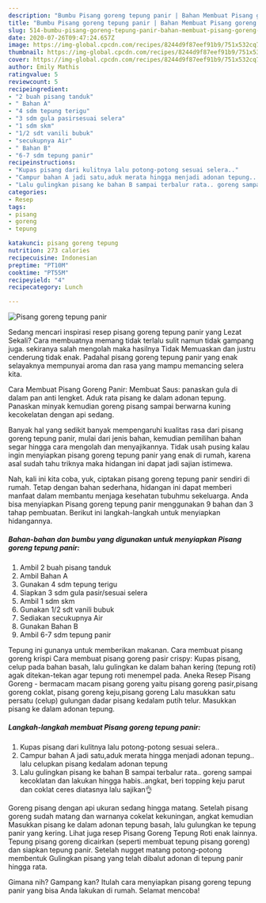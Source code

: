 ```yaml
---
description: "Bumbu Pisang goreng tepung panir | Bahan Membuat Pisang goreng tepung panir Yang Sedap"
title: "Bumbu Pisang goreng tepung panir | Bahan Membuat Pisang goreng tepung panir Yang Sedap"
slug: 514-bumbu-pisang-goreng-tepung-panir-bahan-membuat-pisang-goreng-tepung-panir-yang-sedap
date: 2020-07-26T09:47:24.657Z
image: https://img-global.cpcdn.com/recipes/8244d9f87eef91b9/751x532cq70/pisang-goreng-tepung-panir-foto-resep-utama.jpg
thumbnail: https://img-global.cpcdn.com/recipes/8244d9f87eef91b9/751x532cq70/pisang-goreng-tepung-panir-foto-resep-utama.jpg
cover: https://img-global.cpcdn.com/recipes/8244d9f87eef91b9/751x532cq70/pisang-goreng-tepung-panir-foto-resep-utama.jpg
author: Emily Mathis
ratingvalue: 5
reviewcount: 5
recipeingredient:
- "2 buah pisang tanduk"
- " Bahan A"
- "4 sdm tepung terigu"
- "3 sdm gula pasirsesuai selera"
- "1 sdm skm"
- "1/2 sdt vanili bubuk"
- "secukupnya Air"
- " Bahan B"
- "6-7 sdm tepung panir"
recipeinstructions:
- "Kupas pisang dari kulitnya lalu potong-potong sesuai selera.."
- "Campur bahan A jadi satu,aduk merata hingga menjadi adonan tepung.. lalu celupkan pisang kedalam adonan tepung"
- "Lalu gulingkan pisang ke bahan B sampai terbalur rata.. goreng sampai kecoklatan dan lakukan hingga habis..angkat, beri topping keju parut dan coklat ceres diatasnya lalu sajikan👌"
categories:
- Resep
tags:
- pisang
- goreng
- tepung

katakunci: pisang goreng tepung 
nutrition: 273 calories
recipecuisine: Indonesian
preptime: "PT10M"
cooktime: "PT55M"
recipeyield: "4"
recipecategory: Lunch

---
```



![Pisang goreng tepung panir](https://img-global.cpcdn.com/recipes/8244d9f87eef91b9/751x532cq70/pisang-goreng-tepung-panir-foto-resep-utama.jpg)

Sedang mencari inspirasi resep pisang goreng tepung panir yang Lezat Sekali? Cara membuatnya memang tidak terlalu sulit namun tidak gampang juga. sekiranya salah mengolah maka hasilnya Tidak Memuaskan dan justru cenderung tidak enak. Padahal pisang goreng tepung panir yang enak selayaknya mempunyai aroma dan rasa yang mampu memancing selera kita.

Cara Membuat Pisang Goreng Panir: Membuat Saus: panaskan gula di dalam pan anti lengket. Aduk rata pisang ke dalam adonan tepung. Panaskan minyak kemudian goreng pisang sampai berwarna kuning kecokelatan dengan api sedang.

Banyak hal yang sedikit banyak mempengaruhi kualitas rasa dari pisang goreng tepung panir, mulai dari jenis bahan, kemudian pemilihan bahan segar hingga cara mengolah dan menyajikannya. Tidak usah pusing kalau ingin menyiapkan pisang goreng tepung panir yang enak di rumah, karena asal sudah tahu triknya maka hidangan ini dapat jadi sajian istimewa.


Nah, kali ini kita coba, yuk, ciptakan pisang goreng tepung panir sendiri di rumah. Tetap dengan bahan sederhana, hidangan ini dapat memberi manfaat dalam membantu menjaga kesehatan tubuhmu sekeluarga. Anda bisa menyiapkan Pisang goreng tepung panir menggunakan 9 bahan dan 3 tahap pembuatan. Berikut ini langkah-langkah untuk menyiapkan hidangannya.

<!--inarticleads1-->

##### Bahan-bahan dan bumbu yang digunakan untuk menyiapkan Pisang goreng tepung panir:

1. Ambil 2 buah pisang tanduk
1. Ambil  Bahan A
1. Gunakan 4 sdm tepung terigu
1. Siapkan 3 sdm gula pasir/sesuai selera
1. Ambil 1 sdm skm
1. Gunakan 1/2 sdt vanili bubuk
1. Sediakan secukupnya Air
1. Gunakan  Bahan B
1. Ambil 6-7 sdm tepung panir


Tepung ini gunanya untuk memberikan makanan. Cara membuat pisang goreng krispi Cara membuat pisang goreng pasir crispy: Kupas pisang, celup pada bahan basah, lalu gulingkan ke dalam bahan kering (tepung roti) agak ditekan-tekan agar tepung roti menempel pada. Aneka Resep Pisang Goreng - bermacam macam pisang goreng yaitu pisang goreng pasir,pisang goreng coklat, pisang goreng keju,pisang goreng Lalu masukkan satu persatu (celup) gulungan dadar pisang kedalam putih telur. Masukkan pisang ke dalam adonan tepung. 

<!--inarticleads2-->

##### Langkah-langkah membuat Pisang goreng tepung panir:

1. Kupas pisang dari kulitnya lalu potong-potong sesuai selera..
1. Campur bahan A jadi satu,aduk merata hingga menjadi adonan tepung.. lalu celupkan pisang kedalam adonan tepung
1. Lalu gulingkan pisang ke bahan B sampai terbalur rata.. goreng sampai kecoklatan dan lakukan hingga habis..angkat, beri topping keju parut dan coklat ceres diatasnya lalu sajikan👌


Goreng pisang dengan api ukuran sedang hingga matang. Setelah pisang goreng sudah matang dan warnanya cokelat kekuningan, angkat kemudian Masukkan pisang ke dalam adonan tepung basah, lalu gulungkan ke tepung panir yang kering. Lihat juga resep Pisang Goreng Tepung Roti enak lainnya. Tepung pisang goreng dicairkan (seperti membuat tepung pisang goreng) dan siapkan tepung panir. Setelah nugget matang potong-potong membentuk Gulingkan pisang yang telah dibalut adonan di tepung panir hingga rata. 

Gimana nih? Gampang kan? Itulah cara menyiapkan pisang goreng tepung panir yang bisa Anda lakukan di rumah. Selamat mencoba!
